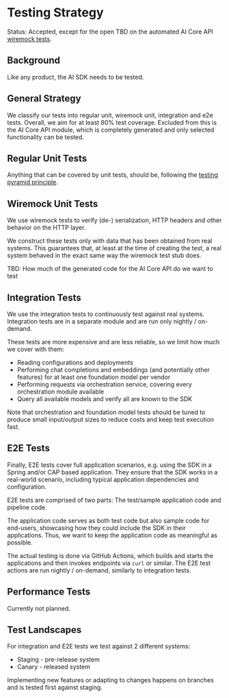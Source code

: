 # Testing Strategy

Status: Accepted, except for the open TBD on the automated AI Core API [wiremock tests](#wiremock-unit-tests).

## Background

Like any product, the AI SDK needs to be tested.

## General Strategy

We classify our tests into regular unit, wiremock unit, integration and e2e tests.
Overall, we aim for at least 80% test coverage.
Excluded from this is the AI Core API module, which is completely generated and only selected functionality can be tested.

## Regular Unit Tests

Anything that can be covered by unit tests, should be, following the [testing pyramid principle](https://martinfowler.com/articles/practical-test-pyramid.html).

## Wiremock Unit Tests

We use wiremock tests to verify (de-) serialization, HTTP headers and other behavior on the HTTP layer.

We construct these tests only with data that has been obtained from real systems.
This guarantees that, at least at the time of creating the test, a real system behaved in the exact same way the wiremock test stub does.

TBD: How much of the generated code for the AI Core API do we want to test

## Integration Tests

We use the integration tests to continuously test against real systems.
Integration tests are in a separate module and are run only nightly / on-demand.

These tests are more expensive and are less reliable, so we limit how much we cover with them:

- Reading configurations and deployments
- Performing chat completions and embeddings (and potentially other features) for at least one foundation model per vendor
- Performing requests via orchestration service, covering every orchestration module available
- Query all available models and verify all are known to the SDK

Note that orchestration and foundation model tests should be tuned to produce small input/output sizes to reduce costs and keep test execution fast.

## E2E Tests

Finally, E2E tests cover full application scenarios, e.g. using the SDK in a Spring and/or CAP based application.
They ensure that the SDK works in a real-world scenario, including typical application dependencies and configuration.

E2E tests are comprised of two parts: The test/sample application code and pipeline code.

The application code serves as both test code but also sample code for end-users, showcasing how they could include the SDK in their applications.
Thus, we want to keep the application code as meaningful as possible.

The actual testing is done via GitHub Actions, which builds and starts the applications and then invokes endpoints via `curl` or similar.
The E2E test actions are run nightly / on-demand, similarly to integration tests.

## Performance Tests

Currently not planned.

## Test Landscapes

For integration and E2E tests we test against 2 different systems:

- Staging - pre-release system
- Canary - released system

Implementing new features or adapting to changes happens on branches and is tested first against staging.